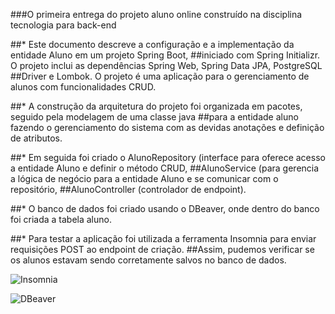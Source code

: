 ###O primeira entrega do projeto aluno online construído na disciplina tecnologia para back-end

##* Este documento descreve a configuração e a implementação da entidade Aluno em um projeto Spring Boot, 
##iniciado com Spring Initializr. O projeto inclui as dependências Spring Web, Spring Data JPA, PostgreSQL 
##Driver e Lombok. O projeto é uma aplicação para o gerenciamento de alunos com funcionalidades CRUD.

##* A construção da arquitetura do projeto foi organizada em pacotes, seguido pela modelagem de uma classe java 
##para a entidade aluno fazendo o gerenciamento do sistema com as devidas anotações e definição de atributos. 

##* Em seguida foi criado o AlunoRepository (interface para oferece acesso a entidade Aluno e definir o método CRUD, 
##AlunoService (para gerencia a lógica de negócio para a entidade Aluno e se comunicar com o repositório, 
##AlunoController (controlador de endpoint). 

##* O banco de dados foi criado usando o DBeaver, onde dentro do banco foi criada a tabela aluno.

##* Para testar a aplicação foi utilizada a ferramenta Insomnia para enviar requisições POST ao endpoint de criação. 
##Assim, pudemos verificar se os alunos estavam sendo corretamente salvos no banco de dados.



![Insomnia](https://github.com/user-attachments/assets/e5dbfc13-2ad7-4e8f-8614-040574fe375e)


![DBeaver](https://github.com/user-attachments/assets/6977a7b8-e961-431f-847d-1d5134eab61e)
